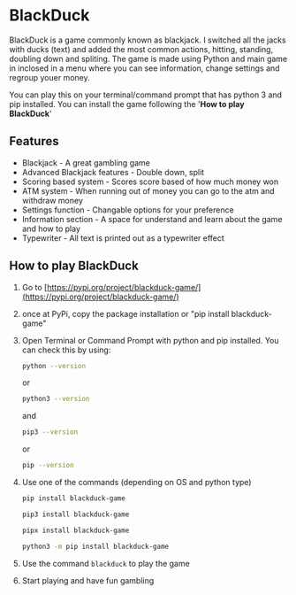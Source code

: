 # BlackDuck

BlackDuck is a game commonly known as blackjack. I switched all the jacks with ducks (text) and added the most common actions, hitting, standing, doubling down and spliting. The game is made using Python and main game in inclosed in a menu where you can see information, change settings and regroup youer money. 

You can play this on your terminal/command prompt that has python 3 and pip installed. You can install the game following the '**How to play BlackDuck**'

## Features

- Blackjack - A great gambling game
- Advanced Blackjack features - Double down, split
- Scoring based system - Scores score based of how much money won
- ATM system - When running out of money you can go to the atm and withdraw money
- Settings function - Changable options for your preference
- Information section - A space for understand and learn about the game and how to play
- Typewriter - All text is printed out as a typewriter effect

## How to play BlackDuck

1) Go to [https://pypi.org/project/blackduck-game/](https://pypi.org/project/blackduck-game/)

2) once at PyPi, copy the package installation or "pip install blackduck-game"

3) Open Terminal or Command Prompt with python and pip installed. You can check this by using:

    ```sh
    python --version
    ```

    or

    ```sh
    python3 --version
    ```

    and

    ```sh
    pip3 --version
    ```

    or

    ```sh
    pip --version
    ```

4) Use one of the commands (depending on OS and python type)

   ```sh
   pip install blackduck-game
   ```

   ```sh
   pip3 install blackduck-game
   ```

   ```sh
   pipx install blackduck-game
   ```

   ```sh
   python3 -m pip install blackduck-game
   ```

5) Use the command `blackduck` to play the game

6) Start playing and have fun gambling